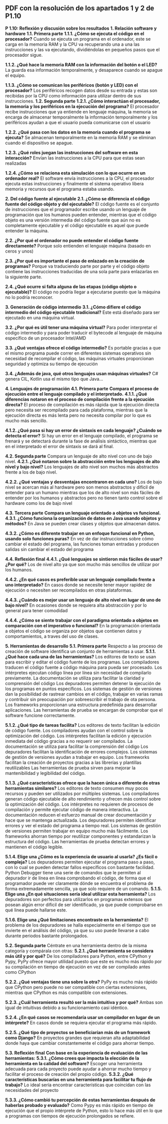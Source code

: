 ## PDF con la resolución de los apartados 1 y 2 de P1.10

**P 1.10: Reflexión y discusión sobre los resultados**
**1. Relación software y hardware**
**1.1. Primera parte**
**1.1.1. ¿Cómo se ejecuta el código en el procesador?**
    Cuando se ejecuta un programa en el ordenador, este se carga en la memoria RAM y la CPU va recuperando una a una las instrucciones y las va ejecutando, dividiéndolas en pequeños pasos que el procesador sigue.

 **1.1.2. ¿Qué hace la memoria RAM con la información del botón o el LED?**
    La guarda esa información temporalmente, y desaparece cuando se apague el equipo.

**1.1.3. ¿Cómo se comunican los periféricos (botón y LED) con el procesador?**
    Los periféricos recogen datos desde su entrada y estas son recibidas por la CPU como información para utilizar dentro de sus instrucciones.
**1.2. Segunda parte**
**1.2.1. ¿Cómo interactúan el procesador, la memoria y los periféricos en la ejecución del programa?**
    El procesador recibe instrucciones que ya entiende en lenguaje máquina, la memoria se encarga de almacenar temporalmente la información temporalmente y los periféricos ayudan a que el usuario pueda comunicarse con el usuario

 **1.2.2. ¿Qué pasa con los datos en la memoria cuando el programa se ejecuta?**
    Se almacenan temporalmente en la memoria RAM y se eliminan cuando el dispositivo se apague.

 **1.2.3. ¿Qué roles juegan las instrucciones del software en esta interacción?**
    Envían las instrucciones a la CPU para que estas sean realizadas

 **1.2.4. ¿Cómo se relaciona esta simulación con lo que ocurre en un ordenador real?**
El software envía instrucciones a la CPU, el procesador ejecuta estas instrucciones y finalmente el sistema operativo libera memoria y recursos que el programa estaba usando.

**2. Del código fuente al ejecutable**
**2.1. ¿Cómo se diferencia el código fuente del código objeto y del ejecutable?**
    El código fuente es el conjunto de instrucciones que el programador escribe usando un lenguaje de programación que los humanos pueden entender, mientras que el código objeto es una versión intermedia del código fuente 	que aún no es completamente ejecutable y el código ejecutable es aquel que puede entender la máquina.

 **2.2. ¿Por qué el ordenador no puede entender el código fuente directamente?**
    Porque solo entienden el lenguaje máquina (basado en ceros y unos)

 **2.3. ¿Por qué es importante el paso de enlazado en la creación de programas?**
    Porque va traduciendo parte por parte y el código objeto contiene las instrucciones traducidas de una sola parte para enlazarlas en la siguiente parte.

 **2.4. ¿Qué ocurre si falta alguna de las etapas (código objeto o ejecutable)?**
    El código no podría llegar a ejecutarse puesto que la máquina no lo podría reconocer.

**3. Generación de código intermedio**
**3.1. ¿Cómo difiere el código intermedio del código ejecutable tradicional?**
    Este está diseñado para ser ejecutado en una máquina virtual.

 **3.2. ¿Por qué es útil tener una máquina virtual?**
    Para poder interpretar el código intermedio y para poder traducir el bytecode al lenguaje de máquina específico de un procesador Intel/AMD

 **3.3. ¿Qué ventajas ofrece el código intermedio?**
    Es portable gracias a que el mismo programa puede correr en diferentes sistemas operativos sin necesidad de recompilar el código, las máquinas virtuales proporcionan seguridad y optimiza su tiempo de ejecución

 **3.4. ¿Además de java, qué otros lenguajes usan máquinas virtuales?**
    C# genera CIL, Kotlin usa el mismo tipo que Java…

**4. Lenguajes de programación**
**4.1. Primera parte**
**Compara el proceso de ejecución entre el lenguaje compilado y el interpretado.**
 **4.1.1. ¿Qué diferencias notaron en el proceso de compilación frente a la ejecución directa?**
    El proceso de compilación es más rápida que la ejecución directa pero necesita ser recompilado para cada plataforma, mientras que la ejecución directa es más lenta pero no necesita compilar por lo que es mucho  más sencillo.

 **4.1.2. ¿Qué pasa si hay un error de sintaxis en cada lenguaje? ¿Cuándo se detecta el error?**
    Si hay un error en el lenguaje compilado, el programa se frenará y se detectará durante la fase de análisis sintáctico, mientras que en el interpretado el error de sintaxis se dará al final.

**4.2. Segunda parte**
    Compara un lenguaje de alto nivel con uno de bajo nivel.
 **4.2.1. ¿Qué notaron sobre la abstracción entre los lenguajes de alto nivel y bajo nivel?**
    Los lenguajes de alto nivel son muchos más abstractos frente a los de bajo nivel.

 **4.2.2. ¿Qué ventajas y desventajas encontraron en cada uno?**
    Los de bajo nivel se acercan más al hardware pero son menos abstractos y difícil de entender para un humano mientras que los de alto nivel son más fáciles de entender por los humanos y abstractos pero no tienen tanto control sobre el hardware como los de bajo nivel

**4.3. Tercera parte**
**Compara un lenguaje orientado a objetos vs funcional.**
 **4.3.1. ¿Cómo funciona la organización de datos en Java usando objetos y métodos?**
    En Java se pueden crear clases y objetos que almacenan datos.

 **4.3.2. ¿Cómo es diferente trabajar en un enfoque funcional en Python, usando solo funciones puras?**
    En vez de dar instrucciones sobre cómo cambiar el estado del programa, las funciones toman entradas y producen salidas sin cambiar el estado del programa

**4.4. Reflexión final**
**4.4.1. ¿Qué lenguajes se sintieron más fáciles de usar? ¿Por qué?**
    Los de nivel alto ya que son mucho más sencillos de utilizar por los humanos.

 **4.4.2. ¿En qué casos es preferible usar un lenguaje compilado frente a uno interpretado?**
    En casos donde se necesite tener mayor rapidez de ejecución o necesiten ser recompilados en otras plataformas.

 **4.4.3. ¿Cuándo es mejor usar un lenguaje de alto nivel en lugar de uno de bajo nivel?**
    En ocasiones donde se requiera alta abstracción y por lo general para tener comodidad

 **4.4.4. ¿Cómo se siente trabajar con el paradigma orientado a objetos en comparación con el imperativo o funcional?**
    En la programación orientada a objetos el código se organiza por objetos que contienen datos y comportamientos,  a traves del uso de clases.

**5. Herramientas de desarrollo**
**5.1. Primera parte**
    Respecto a las proceso de creación de software identifica un conjunto de herramientas a usar.
 **5.1.1. ¿Qué hace cada una de las herramientas?**
    Los editores de texto se usan para escribir y editar el código fuente de los programas.
    Los compiladores traducen el código fuente a código máquina para pueda ser procesado.
    Los intérpretes ejecutan código línea por línea sin necesidad de compilarlo previamente.
    La documentación se utiliza para facilitar la claridad y comprensión del código
    Los depuradores permiten detener la ejecución de los programas en puntos específicos.
    Los sistemas de gestión de versiones dan la posibilidad de rastrear cambios en el código, trabajar en varias ramas y contribuir sin preocupación por sobreescribir el trabajo de ota persona.
    Los frameworks proporcionan una estructura predefinida para desarrollar aplicaciones.
    Las herramientas de prueba se encargan de comprobar que el software funcione correctamente.

 **5.1.2. ¿Qué tipo de tareas facilita?**
    Los editores de texto facilitan la edición de código fuente.
    Los compiladores ayudan con el control sobre la optimización del código.
    Los intérpretes facilitan la edición y ejecución inmediata del código gracias a no requerir ser compilados.
    La documentación se utiliza para facilitar la comprensión del código
    Los depuradores facilitan la identificación de errores complejos.
    Los sistemas de gestión de versiones ayudan a trabajar en equipo.
    Los frameworks facilitan la creación de proyectos gracias a las librerías y plantillas reutilizables
    Las herramientas de prueba sirven para mejorar la mantenibilidad y legibilidad del código.

 **5.1.3. ¿Qué características ofrece que la hacen única o diferente de otras herramientas similares?**
    Los editores de texto consumen muy pocos recursos y pueden ser utilizados por múltiples sistemas.
    Los compiladores generan código ejecutable de alto rendimiento y ofrecen más control sobre la optimización del código.
    Los intérpretes no requieren de procesos de compilación y permite ejecutar código de manera interactiva.
    La documentación reducen el esfuerzo manual de crear documentación y hace que se mantenga actualizada.
    Los depuradores permiten identificar errores y ver el estado del programa a tiempo real.
    Los sistemas de gestión de versiones permiten trabajar en equipo mucho más fácilmente.
    Los frameworks ahorran tiempo por reutilizar componentes y estandarizan la estructura del código.
    Las herramientas de prueba detectan errores y mantienen el código legible.

 **5.1.4. Elige una ¿Cómo es la experiencia de usuario al usarla? ¿Es fácil o compleja?**
    Los depuradores permiten ejecutar el programa paso a paso, con lo cual se pueden detectar fallos específicos con bastante facilidad. 
    Python Debugger tiene una serie de comandos que le permiten al depurador ir de línea en línea comprobando el código, de forma que el programador puede ver claramente dónde se encuentra el problema de forma extremadamente sencilla, ya que solo requiere de un comando.
 **5.1.5. Elige una ¿En qué situaciones sería ideal utilizar esta herramienta?**
    Los depuradores son perfectos para utilizarlos en programas extensos que posean algún error difícil de ser identificado, ya que puede comprobarse en qué linea puede hallarse este.

 **5.1.6. Elige una ¿Qué limitaciones encontraste en la herramienta?**
    El problema de los depuradores se halla especialmente en el tiempo que se invierte en el análisis del código, ya que su uso puede llevarse a cabo durante periodos bastante prolongados.

**5.2. Segunda parte**
    Céntrate en una herramienta dentro de la misma categoría y compárala con otras:
 **5.2.1. ¿Qué herramienta se considera más útil y por qué?**
    De los compiladores para Python, entre CPython y Pypy, PyPy ofrece mayor utilidad puesto que este es mucho más rápido por su compilación en tiempo de ejecución en vez de ser compilado antes como CPython

 **5.2.2. ¿Qué ventajas tiene una sobre la otra?**
    PyPy es mucho más rápido que CPython pero puede no ser compatible con ciertas extensiones, mientras que CPython es más compatible con extensiones.

 **5.2.3. ¿Cuál herramienta resultó ser la más intuitiva y por qué?**
    Ambas son igual de intuitivas debido a su funcionamiento casi idéntico.

**5.2.4. ¿En qué casos se recomendaría usar un compilador en lugar de un intérprete?**
    En casos donde se requiera ejecutar el programa más rápido.

 **5.2.5. ¿Qué tipo de proyectos se beneficiarían más de un framework como Django?**
    En proyectos grandes que requieran alta adaptabilidad donde haya que cambiar constantemente el código para ahorrar tiempo.

**5.3. Reflexión final**
 **Con base en la experiencia de evaluación de las herramientas:**
 **5.3.1. ¿Cómo crees que impacta la elección de la herramienta en la calidad del software?**
    Escoger una herramienta adecuada para cada proyecto puede ayudar a ahorrar mucho tiempo y facilitar el proceso de creación del propio código.
**5.3.2. ¿Qué características buscarías en una herramienta para facilitar tu flujo de trabajo?**
    Lo ideal sería encontrar características que coincidan con las necesidades del proyecto

 **5.3.3. ¿Cómo cambió tu percepción de estas herramientas después de haberlas probado y evaluado?**
    Como Pypy es más rápido en tiempo de ejecución que el propio intérprete de Python, esto lo hace más útil en lo que a programas con tiempos de ejecución prolongados se refiere. 
